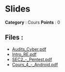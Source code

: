 # Slides

**Category** : Cours
**Points** : 0



## Files : 
 - [Audits_Cyber.pdf](./Audits_Cyber.pdf)
 - [Intro_RE.pdf](./Intro_RE.pdf)
 - [SEC2_-_Pentest.pdf](./SEC2_-_Pentest.pdf)
 - [Cours_4_-_Android.pdf](./Cours_4_-_Android.pdf)


